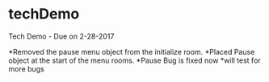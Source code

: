 # techDemo
Tech Demo - Due on 2-28-2017



*Removed the pause menu object from the initialize room.
*Placed Pause object at the start of the menu rooms.
*Pause Bug is fixed now
*will test for more bugs

